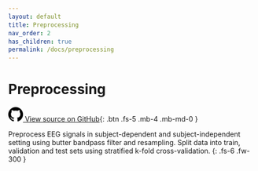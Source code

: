 ```yaml
---
layout: default
title: Preprocessing
nav_order: 2
has_children: true
permalink: /docs/preprocessing
---
```


# Preprocessing

[<img src="./assets/images/github.png" width="30" height="30"> View source on GitHub](https://github.com/IoBT-VISTEC/MIN2Net/tree/main/preprocessing){: .btn .fs-5 .mb-4 .mb-md-0 } 

Preprocess EEG signals in subject-dependent and subject-independent setting using butter bandpass filter and resampling. Split data into train, validation and test sets using stratified k-fold cross-validation.
{: .fs-6 .fw-300 }
